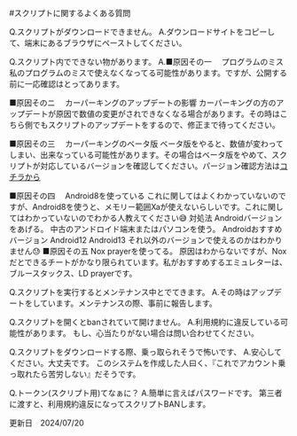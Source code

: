 #スクリプトに関するよくある質問

Q.スクリプトがダウンロードできません。
A.ダウンロードサイトをコピーして、端末にあるブラウザにペーストしてください。


Q.スクリプト内でできない物があります。
A.■原因その一
　プログラムのミス
私のプログラムのミスで使えなくなってる可能性があります。ですが、公開する前に一応確認はとってあります。

■原因そのニ
　カーパーキングのアップデートの影響
カーパーキングの方のアップデートが原因で数値の変更がされできなくなる場合があります。その時はこちら側でもスクリプトのアップデートをするので、修正まで待ってください。

■原因その三
　カーパーキングのベータ版
ベータ版をやると、数値が変わってしまい、出来なっている可能性があります。その場合はベータ版をやめて、スクリプトが対応しているバージョンを確認してください。パージョン確認方法は[コチラから](https://hazimeteotukai.github.io/_____Hazimete_Otukai_script_____/歴代バージョン)

■原因その四
　Android8を使っている
これに関してはよくわかっていないのですが、Android8を使うと、メモリー範囲Xaが使えないらしいです。これに関してはわかっていないのでわかる人教えてください😅
対処法
Androidバージョンをあげる。
中古のアンドロイド端末またはパソコンを使う。
Androidおすすめバージョン
 Android12
 Android13
それ以外のバージョンで使えるのかはわかりません😓
■原因その五
Nox prayerを使ってる。
原因はわからないですが、Noxだとできるチートがかなり限られています。私がおすすめするエミュレターは、ブルースタックス、LD prayerです。

Q.スクリプトを実行するとメンテナンス中とでてきます。
A.その時はアップデートをしています。メンテナンスの際、事前に報告します。

Q.スクリプトを開くとbanされていて開けません。
A.利用規約に違反している可能性があります。
もし、心当たりがない場合は問い合わせてください。

Q.スクリプトをダウンロードする際、乗っ取られそうで怖いです、
A.安心してください。大丈夫です。
このシステムを作成した人曰く、『これでアカウント乗っ取れたら苦労しない』だそうです。

Q.トークン(スクリプト用)てなぁに？
A.簡単に言えばパスワードです。
第三者に渡すと、利用規約違反になってスクリプトBANします。

更新日　2024/07/20
